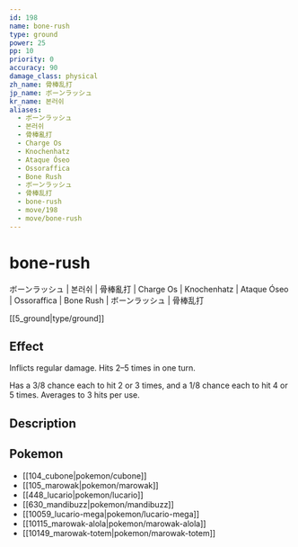 ```yaml
---
id: 198
name: bone-rush
type: ground
power: 25
pp: 10
priority: 0
accuracy: 90
damage_class: physical
zh_name: 骨棒乱打
jp_name: ボーンラッシュ
kr_name: 본러쉬
aliases:
  - ボーンラッシュ
  - 본러쉬
  - 骨棒亂打
  - Charge Os
  - Knochenhatz
  - Ataque Óseo
  - Ossoraffica
  - Bone Rush
  - ボーンラッシュ
  - 骨棒乱打
  - bone-rush
  - move/198
  - move/bone-rush
---
```

# bone-rush
    
ボーンラッシュ | 본러쉬 | 骨棒亂打 | Charge Os | Knochenhatz | Ataque Óseo | Ossoraffica | Bone Rush | ボーンラッシュ | 骨棒乱打

[[5_ground|type/ground]]

## Effect

Inflicts regular damage.  Hits 2–5 times in one turn.

Has a 3/8 chance each to hit 2 or 3 times, and a 1/8 chance each to hit 4 or 5 times.  Averages to 3 hits per use.

## Description



## Pokemon

- [[104_cubone|pokemon/cubone]]
- [[105_marowak|pokemon/marowak]]
- [[448_lucario|pokemon/lucario]]
- [[630_mandibuzz|pokemon/mandibuzz]]
- [[10059_lucario-mega|pokemon/lucario-mega]]
- [[10115_marowak-alola|pokemon/marowak-alola]]
- [[10149_marowak-totem|pokemon/marowak-totem]]

